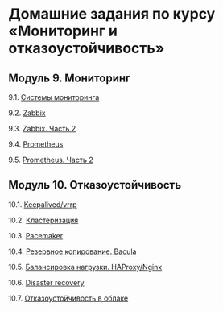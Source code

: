 # Домашние задания по курсу «Мониторинг и отказоустойчивость»


## Модуль 9. Мониторинг

9.1. [Системы мониторинга](https://github.com/BaryshnikovNV/Monitoring-and-fault-tolerance/blob/main/9-01.md)

9.2. [Zabbix](https://github.com/BaryshnikovNV/Monitoring-and-fault-tolerance/blob/main/9-02.md)

9.3. [Zabbix. Часть 2](https://github.com/BaryshnikovNV/Monitoring-and-fault-tolerance/blob/main/9-03.md)

9.4. [Prometheus](https://github.com/BaryshnikovNV/Monitoring-and-fault-tolerance/blob/main/9-04.md)

9.5. [Prometheus. Часть 2](https://github.com/BaryshnikovNV/Monitoring-and-fault-tolerance/blob/main/9-05.md)


## Модуль 10. Отказоустойчивость

10.1. [Keepalived/vrrp](https://github.com/BaryshnikovNV/Monitoring-and-fault-tolerance/blob/main/10-01.md)

10.2. [Кластеризация](https://github.com/BaryshnikovNV/Monitoring-and-fault-tolerance/blob/main/10-02.md)

10.3. [Pacemaker](https://github.com/BaryshnikovNV/Monitoring-and-fault-tolerance/blob/main/10-03.md)

10.4. [Резервное копирование. Bacula](https://github.com/BaryshnikovNV/Monitoring-and-fault-tolerance/blob/main/10-04.md)

10.5. [Балансировка нагрузки. HAProxy/Nginx](https://github.com/BaryshnikovNV/Monitoring-and-fault-tolerance/blob/main/10-05.md)

10.6. [Disaster recovery](https://github.com/BaryshnikovNV/Monitoring-and-fault-tolerance/blob/main/10-06.md)

10.7. [Отказоустойчивость в облаке](https://github.com/BaryshnikovNV/Monitoring-and-fault-tolerance/blob/main/10-07.md)